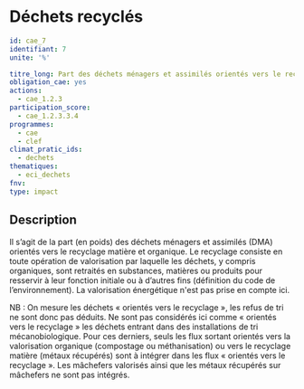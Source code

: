 # Déchets recyclés
```yaml
id: cae_7
identifiant: 7
unite: '%'

titre_long: Part des déchets ménagers et assimilés orientés vers le recyclage matière et organique à par an (%)
obligation_cae: yes
actions:
  - cae_1.2.3
participation_score: 
  - cae_1.2.3.3.4
programmes:
  - cae
  - clef
climat_pratic_ids:
  - dechets
thematiques:
  - eci_dechets
fnv: 
type: impact

```
## Description
Il s’agit de la part (en poids) des déchets ménagers et assimilés (DMA) orientés vers le recyclage matière et organique. Le recyclage consiste en toute opération de valorisation par laquelle les déchets, y compris organiques, sont retraités en substances, matières ou produits pour resservir à leur fonction initiale ou à d’autres fins (définition du code de l’environnement). La valorisation énergétique n'est pas prise en compte ici.

NB : On mesure les déchets « orientés vers le recyclage », les refus de tri ne sont donc pas déduits. Ne sont pas considérés ici comme « orientés vers le recyclage » les déchets entrant dans des installations de tri mécanobiologique. Pour ces derniers, seuls les flux sortant orientés vers la valorisation organique (compostage ou méthanisation) ou vers le recyclage matière (métaux récupérés) sont à intégrer dans les flux « orientés vers le recyclage ». Les mâchefers valorisés ainsi que les métaux récupérés sur mâchefers ne sont pas intégrés.




